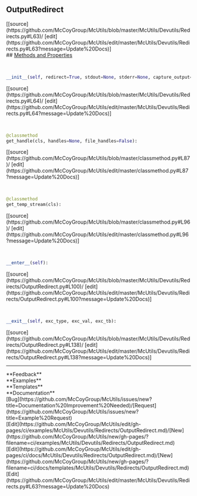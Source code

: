 ## <a id="McUtils.Devutils.Redirects.OutputRedirect">OutputRedirect</a> 

<div class="docs-source-link" markdown="1">
[[source](https://github.com/McCoyGroup/McUtils/blob/master/McUtils/Devutils/Redirects.py#L63)/
[edit](https://github.com/McCoyGroup/McUtils/edit/master/McUtils/Devutils/Redirects.py#L63?message=Update%20Docs)]
</div>









<div class="collapsible-section">
 <div class="collapsible-section collapsible-section-header" markdown="1">
## <a class="collapse-link" data-toggle="collapse" href="#methods" markdown="1"> Methods and Properties</a> <a class="float-right" data-toggle="collapse" href="#methods"><i class="fa fa-chevron-down"></i></a>
 </div>
 <div class="collapsible-section collapsible-section-body collapse show" id="methods" markdown="1">
 
<a id="McUtils.Devutils.Redirects.OutputRedirect.__init__" class="docs-object-method">&nbsp;</a> 
```python
__init__(self, redirect=True, stdout=None, stderr=None, capture_output=False, capture_errors=None, file_handles=False): 
```
<div class="docs-source-link" markdown="1">
[[source](https://github.com/McCoyGroup/McUtils/blob/master/McUtils/Devutils/Redirects.py#L64)/
[edit](https://github.com/McCoyGroup/McUtils/edit/master/McUtils/Devutils/Redirects.py#L64?message=Update%20Docs)]
</div>


<a id="McUtils.Devutils.Redirects.OutputRedirect.get_handle" class="docs-object-method">&nbsp;</a> 
```python
@classmethod
get_handle(cls, handles=None, file_handles=False): 
```
<div class="docs-source-link" markdown="1">
[[source](https://github.com/McCoyGroup/McUtils/blob/master/classmethod.py#L87)/
[edit](https://github.com/McCoyGroup/McUtils/edit/master/classmethod.py#L87?message=Update%20Docs)]
</div>


<a id="McUtils.Devutils.Redirects.OutputRedirect.get_temp_stream" class="docs-object-method">&nbsp;</a> 
```python
@classmethod
get_temp_stream(cls): 
```
<div class="docs-source-link" markdown="1">
[[source](https://github.com/McCoyGroup/McUtils/blob/master/classmethod.py#L96)/
[edit](https://github.com/McCoyGroup/McUtils/edit/master/classmethod.py#L96?message=Update%20Docs)]
</div>


<a id="McUtils.Devutils.Redirects.OutputRedirect.__enter__" class="docs-object-method">&nbsp;</a> 
```python
__enter__(self): 
```
<div class="docs-source-link" markdown="1">
[[source](https://github.com/McCoyGroup/McUtils/blob/master/McUtils/Devutils/Redirects/OutputRedirect.py#L100)/
[edit](https://github.com/McCoyGroup/McUtils/edit/master/McUtils/Devutils/Redirects/OutputRedirect.py#L100?message=Update%20Docs)]
</div>


<a id="McUtils.Devutils.Redirects.OutputRedirect.__exit__" class="docs-object-method">&nbsp;</a> 
```python
__exit__(self, exc_type, exc_val, exc_tb): 
```
<div class="docs-source-link" markdown="1">
[[source](https://github.com/McCoyGroup/McUtils/blob/master/McUtils/Devutils/Redirects/OutputRedirect.py#L138)/
[edit](https://github.com/McCoyGroup/McUtils/edit/master/McUtils/Devutils/Redirects/OutputRedirect.py#L138?message=Update%20Docs)]
</div>
 </div>
</div>












---


<div markdown="1" class="text-secondary">
<div class="container">
  <div class="row">
   <div class="col" markdown="1">
**Feedback**   
</div>
   <div class="col" markdown="1">
**Examples**   
</div>
   <div class="col" markdown="1">
**Templates**   
</div>
   <div class="col" markdown="1">
**Documentation**   
</div>
   <div class="col" markdown="1">
   
</div>
   <div class="col" markdown="1">
   
</div>
   <div class="col" markdown="1">
   
</div>
</div>
  <div class="row">
   <div class="col" markdown="1">
[Bug](https://github.com/McCoyGroup/McUtils/issues/new?title=Documentation%20Improvement%20Needed)/[Request](https://github.com/McCoyGroup/McUtils/issues/new?title=Example%20Request)   
</div>
   <div class="col" markdown="1">
[Edit](https://github.com/McCoyGroup/McUtils/edit/gh-pages/ci/examples/McUtils/Devutils/Redirects/OutputRedirect.md)/[New](https://github.com/McCoyGroup/McUtils/new/gh-pages/?filename=ci/examples/McUtils/Devutils/Redirects/OutputRedirect.md)   
</div>
   <div class="col" markdown="1">
[Edit](https://github.com/McCoyGroup/McUtils/edit/gh-pages/ci/docs/McUtils/Devutils/Redirects/OutputRedirect.md)/[New](https://github.com/McCoyGroup/McUtils/new/gh-pages/?filename=ci/docs/templates/McUtils/Devutils/Redirects/OutputRedirect.md)   
</div>
   <div class="col" markdown="1">
[Edit](https://github.com/McCoyGroup/McUtils/edit/master/McUtils/Devutils/Redirects.py#L63?message=Update%20Docs)   
</div>
   <div class="col" markdown="1">
   
</div>
   <div class="col" markdown="1">
   
</div>
   <div class="col" markdown="1">
   
</div>
</div>
</div>
</div>